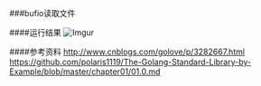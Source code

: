 ###bufio读取文件

####运行结果
![Imgur](http://i.imgur.com/OvB6odq.png)

####参考资料
http://www.cnblogs.com/golove/p/3282667.html
https://github.com/polaris1119/The-Golang-Standard-Library-by-Example/blob/master/chapter01/01.0.md
